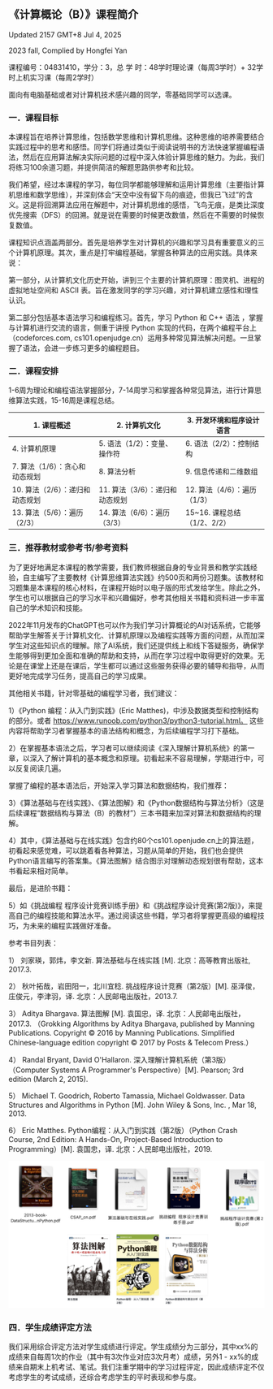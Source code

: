 ## 《计算概论（B）》课程简介

Updated 2157 GMT+8 Jul 4, 2025				

2023 fall, Complied by Hongfei Yan

课程编号：04831410，学分：3，总 学 时：48学时理论课（每周3学时）+ 32学时上机实习课（每周2学时）

面向有电脑基础或者对计算机技术感兴趣的同学，零基础同学可以选课。

### 一．课程目标

本课程旨在培养计算思维，包括数学思维和计算机思维。这种思维的培养需要结合实践过程中的思考和感悟。同学们将通过类似于阅读说明书的方法快速掌握编程语法，然后在应用算法解决实际问题的过程中深入体验计算思维的魅力。为此，我们将练习100余道习题，并提供简洁的解题思路供参考和比较。

我们希望，经过本课程的学习，每位同学都能够理解和运用计算思维（主要指计算机思维和数学思维），并深刻体会“天空中没有留下鸟的痕迹，但我已飞过”的含义。这是将回溯算法应用在解题中，对计算机思维的感悟，飞鸟无痕，是类比深度优先搜索（DFS）的回溯。就是说在需要的时候更改数值，然后在不需要的时候恢复数值。

课程知识点涵盖两部分。首先是培养学生对计算机的兴趣和学习具有重要意义的三个计算机原理。其次，重点是打牢编程基础，掌握各种算法的应用实践。具体来说：

第一部分，从计算机文化历史开始，讲到三个主要的计算机原理：图灵机、进程的虚拟地址空间和 ASCII 表。旨在激发同学的学习兴趣，对计算机建立感性和理性认识。

第二部分包括基本语法学习和编程练习。首先，学习 Python 和 C++ 语法 ，掌握与计算机进行交流的语言，侧重于讲授 Python 实现的代码，在两个编程平台上（codeforces.com, cs101.openjudge.cn）运用多种常见算法解决问题。一旦掌握了语法，会进一步练习更多的编程题目。

### 二．课程安排

1-6周为理论和编程语法掌握部分，7-14周学习和掌握各种常见算法，进行计算思维算法实践，15-16周是课程总结。

| 1. 课程概述                     | 2. 计算机文化                   | 3. 开发环境和程序设计语言    |
| ------------------------------- | ------------------------------- | ---------------------------- |
| 4. 计算机原理                   | 5. 语法（1/2）：变量、操作符    | 6. 语法（2/2）：控制结构     |
| 7. 算法（1/6）：贪心和动态规划  | 8. 算法分析                     | 9. 信息传递和二维数组        |
| 10. 算法（2/6）：递归和动态规划 | 11. 算法（3/6）：递归和动态规划 | 12. 算法（4/6）：遍历（1/3） |
| 13. 算法（5/6）：遍历（2/3）    | 14. 算法（6/6）：遍历（3/3）    | 15~16. 课程总结（1/2、2/2）  |

### 三．推荐教材或参考书/参考资料

为了更好地满足本课程的教学需要，我们教师根据自身的专业背景和教学实践经验，自主编写了主要教材《计算思维算法实践》约500页和两份习题集。该教材和习题集是本课程的核心材料，在课程开始时以电子版的形式发给学生。除此之外，学生也可以根据自己的学习水平和兴趣偏好，参考其他相关书籍和资料进一步丰富自己的学术知识和技能。

2022年11月发布的ChatGPT也可以作为我们学习计算概论的AI对话系统，它能够帮助学生解答关于计算机文化、计算机原理以及编程实践等方面的问题，从而加深学生对这些知识点的理解。除了AI系统，我们还提供线上和线下答疑服务，确保学生能够得到更加全面和准确的帮助和支持，从而在学习过程中取得更好的效果。无论是在课堂上还是在课后，学生都可以通过这些服务获得必要的辅导和指导，从而更好地完成学习任务，提高自己的学习成果。

其他相关书籍，针对零基础的编程学习者，我们建议：

1）《Python 编程：从入门到实践》(Eric Matthes)，中涉及数据类型和控制结构的部分。或者 https://www.runoob.com/python3/python3-tutorial.html。 这些内容将帮助学习者掌握基本的语法结构和概念，为后续编程学习打下基础。

2）在掌握基本语法之后，学习者可以继续阅读《深入理解计算机系统》的第一章，以深入了解计算机的基本概念和原理。初看起来不容易理解，学期进行中，可以反复阅读几遍。

掌握了编程的基本语法后，开始深入学习算法和数据结构，我们推荐：

3）《算法基础与在线实践》、《算法图解》和《Python数据结构与算法分析》（这是后续课程“数据结构与算法（B）的教材”）三本书籍来加深对算法和数据结构的理解。

4）其中，《算法基础与在线实践》包含约80个cs101.openjude.cn上的算法题，初看起来感觉难，可以跳着看各种算法，习题从简单的开始，我们也会提供Python语言编写的答案集。《算法图解》结合图示对理解动态规划很有帮助，这本书看起来相对简单。

最后，是进阶书籍：

5）如《挑战编程 程序设计竞赛训练手册》和《挑战程序设计竞赛(第2版)》，来提高自己的编程技能和算法水平。通过阅读这些书籍，学习者将掌握更高级的编程技巧，为未来的编程实践做好准备。

 

参考书目列表：

1） 刘家瑛，郭炜，李文新. 算法基础与在线实践 [M]. 北京：高等教育出版社, 2017.3. 

2） 秋叶拓哉，岩田阳一，北川宜稔. 挑战程序设计竞赛（第2版）[M]. 巫泽俊，庄俊元，李津羽，译. 北京：人民邮电出版社，2013.7.

3） Aditya Bhargava. 算法图解 [M]. 袁国忠，译. 北京：人民邮电出版社，2017.3. （Grokking Algorithms by Aditya Bhargava, published by Manning Publications. Copyright © 2016 by Manning Publications. Simplified Chinese-language edition copyright © 2017 by Posts & Telecom Press.）

4） Randal Bryant, David O'Hallaron. 深入理解计算机系统（第3版）（Computer Systems A Programmer's Perspective）[M]. Pearson; 3rd edition (March 2, 2015).

5） Michael T. Goodrich, Roberto Tamassia, Michael Goldwasser. Data Structures and Algorithms in Python [M]. John Wiley & Sons, Inc. , Mar 18, 2013.

6） Eric Matthes. Python编程：从入门到实践（第2版）（Python Crash Course, 2nd Edition: A Hands-On, Project-Based Introduction to Programming）[M]. 袁国忠，译. 北京：人民邮电出版社，2019.

<img src="https://raw.githubusercontent.com/GMyhf/img/main/img/clip_image001.png" alt="img" style="zoom: 50%;" />

### 四．学生成绩评定方法

我们采用综合评定方法对学生成绩进行评定。学生成绩分为三部分，其中xx%的成绩来自每周1次的作业（其中有3次作业对应3次月考）成绩，另外1 - xx%的成绩来自期末上机考试、笔试。我们注重学期中的学习过程评定，因此成绩评定不仅考虑学生的考试成绩，还综合考虑学生的平时表现和参与度。
